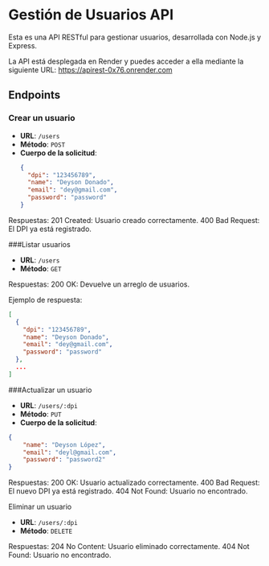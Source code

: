# Gestión de Usuarios API

Esta es una API RESTful para gestionar usuarios, desarrollada con Node.js y Express.

La API está desplegada en Render y puedes acceder a ella mediante la siguiente URL:
https://apirest-0x76.onrender.com

## Endpoints

### Crear un usuario

- **URL**: `/users`
- **Método**: `POST`
- **Cuerpo de la solicitud**:
  ```json
  {
    "dpi": "123456789",
    "name": "Deyson Donado",
    "email": "dey@gmail.com",
    "password": "password"
  }
  ```
Respuestas:
201 Created: Usuario creado correctamente.
400 Bad Request: El DPI ya está registrado.

###Listar usuarios
- **URL**: `/users`
- **Método**: `GET`

Respuestas:
200 OK: Devuelve un arreglo de usuarios.

Ejemplo de respuesta:
```json
[
  {
    "dpi": "123456789",
    "name": "Deyson Donado",
    "email": "dey@gmail.com",
    "password": "password"
  },
  ...
]
```
###Actualizar un usuario
- **URL**: `/users/:dpi`
- **Método**: `PUT`
- **Cuerpo de la solicitud**:
```json
{
    "name": "Deyson López",
    "email": "deyl@gmail.com",
    "password": "password2"
}
```
Respuestas:
200 OK: Usuario actualizado correctamente.
400 Bad Request: El nuevo DPI ya está registrado.
404 Not Found: Usuario no encontrado.

Eliminar un usuario
- **URL**: `/users/:dpi`
- **Método**: `DELETE`

Respuestas:
204 No Content: Usuario eliminado correctamente.
404 Not Found: Usuario no encontrado.
